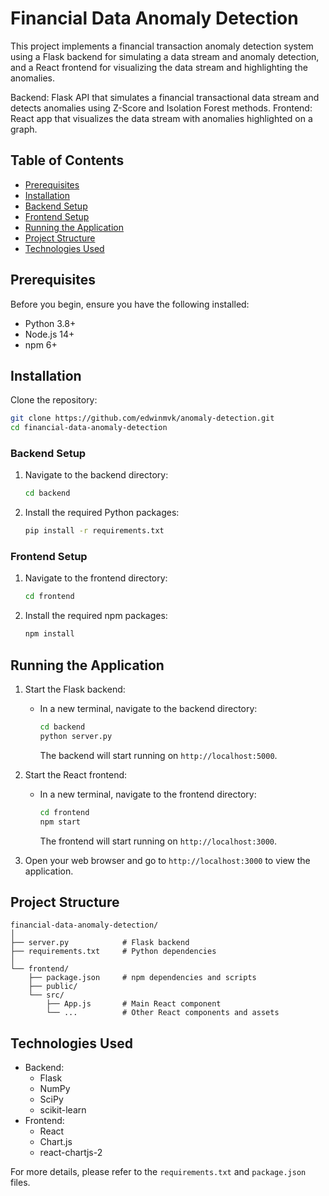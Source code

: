 # Financial Data Anomaly Detection

This project implements a financial transaction anomaly detection system using a Flask backend for simulating a data stream and anomaly detection, and a React frontend for visualizing the data stream and highlighting the anomalies.

Backend: Flask API that simulates a financial transactional data stream and detects anomalies using Z-Score and Isolation Forest methods.
Frontend: React app that visualizes the data stream with anomalies highlighted on a graph.

## Table of Contents

- [Prerequisites](#prerequisites)
- [Installation](#installation)
- [Backend Setup](#backend-setup)
- [Frontend Setup](#frontend-setup)
- [Running the Application](#running-the-application)
- [Project Structure](#project-structure)
- [Technologies Used](#technologies-used)

## Prerequisites

Before you begin, ensure you have the following installed:

- Python 3.8+
- Node.js 14+
- npm 6+

## Installation

Clone the repository:

```bash
git clone https://github.com/edwinmvk/anomaly-detection.git
cd financial-data-anomaly-detection
```

### Backend Setup

1. Navigate to the backend directory:

   ```bash
   cd backend
   ```

2. Install the required Python packages:
   ```bash
   pip install -r requirements.txt
   ```

### Frontend Setup

1. Navigate to the frontend directory:

   ```bash
   cd frontend
   ```

2. Install the required npm packages:
   ```bash
   npm install
   ```

## Running the Application

1. Start the Flask backend:

   - In a new terminal, navigate to the backend directory:
     ```bash
     cd backend
     python server.py
     ```
     The backend will start running on `http://localhost:5000`.

2. Start the React frontend:

   - In a new terminal, navigate to the frontend directory:
     ```bash
     cd frontend
     npm start
     ```
     The frontend will start running on `http://localhost:3000`.

3. Open your web browser and go to `http://localhost:3000` to view the application.

## Project Structure

```
financial-data-anomaly-detection/
│
├── server.py            # Flask backend
├── requirements.txt     # Python dependencies
│
└── frontend/
    ├── package.json     # npm dependencies and scripts
    ├── public/
    └── src/
        ├── App.js       # Main React component
        └── ...          # Other React components and assets
```

## Technologies Used

- Backend:
  - Flask
  - NumPy
  - SciPy
  - scikit-learn
- Frontend:
  - React
  - Chart.js
  - react-chartjs-2

For more details, please refer to the `requirements.txt` and `package.json` files.
